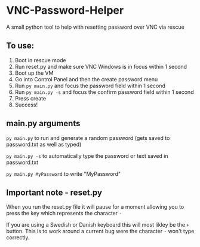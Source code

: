 # VNC-Password-Helper

A small python tool to help with resetting password over VNC via rescue

## To use:
1. Boot in rescue mode
2. Run reset.py and make sure VNC Windows is in focus within 1 second
3. Boot up the VM
4. Go into Control Panel and then the create password menu
5. Run ``py main.py`` and focus the password field within 1 second
6. Run ``py main.py -s`` and focus the confirm password field within 1 second
7. Press create
8. Success!

## main.py arguments

``py main.py`` to run and generate a random password (gets saved to password.txt as well as typed)

``py main.py -s`` to automatically type the password or text saved in password.txt

``py main.py MyPassword`` to write "MyPassword"

## Important note - reset.py

When you run the reset.py file it will pause for a moment allowing you to press the key which represents the character ``-``

If you are using a Swedish or Danish keyboard this will most likley be the ``+`` button. This is to work around a current bug were the character ``-`` won't type correctly.
